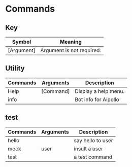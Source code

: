 # Commands

## Key 
| Symbol      | Meaning                        |
|-------------|--------------------------------|
| [Argument]  | Argument is not required.      |

## Utility
| Commands | Arguments | Description          |
|----------|-----------|----------------------|
| Help     | [Command] | Display a help menu. |
| info     |           | Bot info for Aipollo |

## test
| Commands | Arguments | Description       |
|----------|-----------|-------------------|
| hello    |           | say hello to user |
| mock     | user      | insult a user     |
| test     |           | a test command    |

